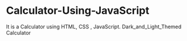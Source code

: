 # Calculator-Using-JavaScript
It is a Calculator using HTML, CSS , JavaScript.
Dark_and_Light_Themed Calculator
